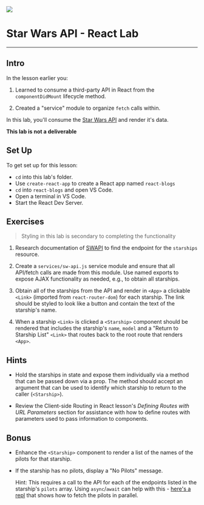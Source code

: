 <img src="https://i.imgur.com/go18uJE.jpg">

# Star Wars API - React Lab

---

## Intro

In the lesson earlier you:

1. Learned to consume a third-party API in React from the `componentDidMount` lifecycle method.
 
2. Created a "service" module to organize `fetch` calls within.

In this lab, you'll consume the [Star Wars API](https://swapi.co/) and render it's data.

**This lab is not a deliverable**

## Set Up

To get set up for this lesson:

- `cd` into this lab's folder.
- Use `create-react-app` to create a React app named `react-blogs`
- `cd` into `react-blogs` and open VS Code.
- Open a terminal in VS Code.
- Start the React Dev Server.

## Exercises

> Styling in this lab is secondary to completing the functionality

1. Research documentation of [SWAPI](https://swapi.co/documentation) to find the endpoint for the `starships` resource.

2. Create a `services/sw-api.js` service module and ensure that all API/fetch calls are made from this module. Use named exports to expose AJAX functionality as needed, e.g., to obtain all starships.

3. Obtain all of the starships from the API and render in `<App>` a clickable `<Link>` (imported from `react-router-dom`) for each starship. The link should be styled to look like a button and contain the text of the starship's name.

4. When a starship `<Link>` is clicked a `<Starship>` component should be rendered that includes the starship's `name`, `model` and a "Return to Starship List" `<Link>` that routes back to the root route that renders `<App>`.

## Hints

- Hold the starships in state and expose them individually via a method that can be passed down via a prop. The method should accept an argument that can be used to identify which starship to return to the caller (`<Starship>`).

- Review the Client-side Routing in React lesson's _Defining Routes with URL Parameters_ section for assistance with how to define routes with parameters used to pass information to components.

## Bonus

- Enhance the `<Starship>` component to render a list of the names of the pilots for that starship.

- If the starship has no pilots, display a "No Pilots" message.

	Hint: This requires a call to the API for each of the endpoints listed in the starship's `pilots` array. Using `async`/`await` can help with this - [here's a repl](https://repl.it/@jim_clark/Multiple-AJAX-Calls) that shows how to fetch the pilots in parallel.
